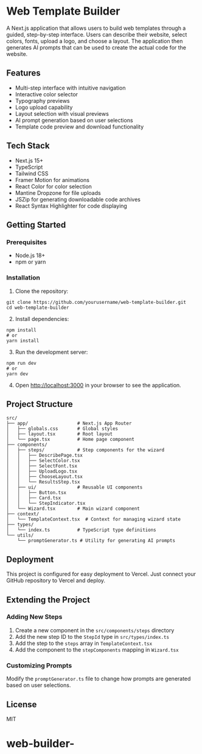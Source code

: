 # Web Template Builder

A Next.js application that allows users to build web templates through a guided, step-by-step interface. Users can describe their website, select colors, fonts, upload a logo, and choose a layout. The application then generates AI prompts that can be used to create the actual code for the website.

## Features

- Multi-step interface with intuitive navigation
- Interactive color selector
- Typography previews
- Logo upload capability
- Layout selection with visual previews
- AI prompt generation based on user selections
- Template code preview and download functionality

## Tech Stack

- Next.js 15+
- TypeScript
- Tailwind CSS
- Framer Motion for animations
- React Color for color selection
- Mantine Dropzone for file uploads
- JSZip for generating downloadable code archives
- React Syntax Highlighter for code displaying

## Getting Started

### Prerequisites

- Node.js 18+ 
- npm or yarn

### Installation

1. Clone the repository:
```
git clone https://github.com/yourusername/web-template-builder.git
cd web-template-builder
```

2. Install dependencies:
```
npm install
# or
yarn install
```

3. Run the development server:
```
npm run dev
# or
yarn dev
```

4. Open [http://localhost:3000](http://localhost:3000) in your browser to see the application.

## Project Structure

```
src/
├── app/                  # Next.js App Router
│   ├── globals.css       # Global styles
│   ├── layout.tsx        # Root layout
│   └── page.tsx          # Home page component
├── components/
│   ├── steps/            # Step components for the wizard
│   │   ├── DescribePage.tsx
│   │   ├── SelectColor.tsx
│   │   ├── SelectFont.tsx
│   │   ├── UploadLogo.tsx
│   │   ├── ChooseLayout.tsx
│   │   └── ResultsStep.tsx
│   ├── ui/               # Reusable UI components
│   │   ├── Button.tsx
│   │   ├── Card.tsx
│   │   └── StepIndicator.tsx
│   └── Wizard.tsx        # Main wizard component
├── context/
│   └── TemplateContext.tsx  # Context for managing wizard state
├── types/
│   └── index.ts          # TypeScript type definitions
└── utils/
    └── promptGenerator.ts # Utility for generating AI prompts
```

## Deployment

This project is configured for easy deployment to Vercel. Just connect your GitHub repository to Vercel and deploy.

## Extending the Project

### Adding New Steps

1. Create a new component in the `src/components/steps` directory
2. Add the new step ID to the `StepId` type in `src/types/index.ts`
3. Add the step to the `steps` array in `TemplateContext.tsx`
4. Add the component to the `stepComponents` mapping in `Wizard.tsx`

### Customizing Prompts

Modify the `promptGenerator.ts` file to change how prompts are generated based on user selections.

## License

MIT
# web-builder-

